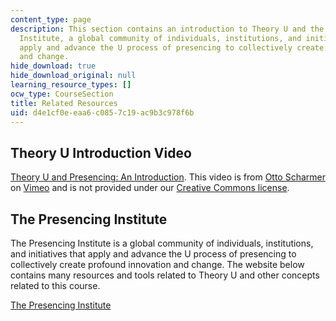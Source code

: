 ```yaml
---
content_type: page
description: This section contains an introduction to Theory U and the Presencing
  Institute, a global community of individuals, institutions, and initiatives that
  apply and advance the U process of presencing to collectively create profound innovation
  and change.
hide_download: true
hide_download_original: null
learning_resource_types: []
ocw_type: CourseSection
title: Related Resources
uid: d4e1cf0e-eaa6-c085-7c19-ac9b3c978f6b
---
```


Theory U Introduction Video
---------------------------

[Theory U and Presencing: An Introduction](https://vimeo.com/25146600). This video is from [Otto Scharmer](http://vimeo.com/presencinginstitute) on [Vimeo](http://vimeo.com/) and is not provided under our [Creative Commons license](/terms/#cc).

The Presencing Institute
------------------------

The Presencing Institute is a global community of individuals, institutions, and initiatives that apply and advance the U process of presencing to collectively create profound innovation and change. The website below contains many resources and tools related to Theory U and other concepts related to this course.

[The Presencing Institute](https://www.presencing.org/)